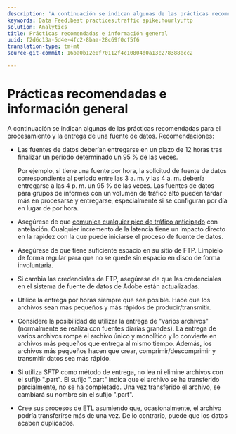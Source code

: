 ```yaml
---
description: 'A continuación se indican algunas de las prácticas recomendadas para el procesamiento y la entrega de una fuente de datos. Recomendaciones '
keywords: Data Feed;best practices;traffic spike;hourly;ftp
solution: Analytics
title: Prácticas recomendadas e información general
uuid: f2d6c13a-5d4e-4fc2-8baa-28c69f0cf5f6
translation-type: tm+mt
source-git-commit: 16ba0b12e0f70112f4c10804d0a13c278388ecc2

---
```



# Prácticas recomendadas e información general

A continuación se indican algunas de las prácticas recomendadas para el procesamiento y la entrega de una fuente de datos. Recomendaciones:

* Las fuentes de datos deberían entregarse en un plazo de 12 horas tras finalizar un periodo determinado un 95 % de las veces.

   Por ejemplo, si tiene una fuente por hora, la solicitud de fuente de datos correspondiente al periodo entre las 3 a. m. y las 4 a. m. debería entregarse a las 4 p. m. un 95 % de las veces. Las fuentes de datos para grupos de informes con un volumen de tráfico alto pueden tardar más en procesarse y entregarse, especialmente si se configuran por día en lugar de por hora.
* Asegúrese de que [comunica cualquier pico de tráfico anticipado](https://marketing.adobe.com/resources/help/en_US/reference/t_traffic_schedule_spike.html) con antelación. Cualquier incremento de la latencia tiene un impacto directo en la rapidez con la que puede iniciarse el proceso de fuente de datos.
* Asegúrese de que tiene suficiente espacio en su sitio de FTP. Límpielo de forma regular para que no se quede sin espacio en disco de forma involuntaria.
* Si cambia las credenciales de FTP, asegúrese de que las credenciales en el sistema de fuente de datos de Adobe están actualizadas.
* Utilice la entrega por horas siempre que sea posible. Hace que los archivos sean más pequeños y más rápidos de producir/transmitir.
* Considere la posibilidad de utilizar la entrega de "varios archivos" (normalmente se realiza con fuentes diarias grandes). La entrega de varios archivos rompe el archivo único y monolítico y lo convierte en archivos más pequeños que entrega al mismo tiempo. Además, los archivos más pequeños hacen que crear, comprimir/descomprimir y transmitir datos sea más rápido.
* Si utiliza SFTP como método de entrega, no lea ni elimine archivos con el sufijo ".part". El sufijo ".part" indica que el archivo se ha transferido parcialmente, no se ha completado. Una vez transferido el archivo, se cambiará su nombre sin el sufijo ".part".
* Cree sus procesos de ETL asumiendo que, ocasionalmente, el archivo podría transferirse más de una vez. De lo contrario, puede que los datos acaben duplicados.
